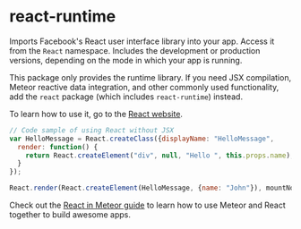 # react-runtime

Imports Facebook's React user interface library into your app. Access it from
the `React` namespace. Includes the development or production versions,
depending on the mode in which your app is running.

This package only provides the runtime library. If you need JSX compilation,
Meteor reactive data integration, and other commonly used functionality, add
the `react` package (which includes `react-runtime`) instead.

To learn how to use it, go to the [React website](https://facebook.github.io/react/).

```js
// Code sample of using React without JSX
var HelloMessage = React.createClass({displayName: "HelloMessage",
  render: function() {
    return React.createElement("div", null, "Hello ", this.props.name);
  }
});

React.render(React.createElement(HelloMessage, {name: "John"}), mountNode);
```

Check out the [React in Meteor guide](http://react-in-meteor.readthedocs.org/en/latest/) to learn how to use Meteor and React
together to build awesome apps.
